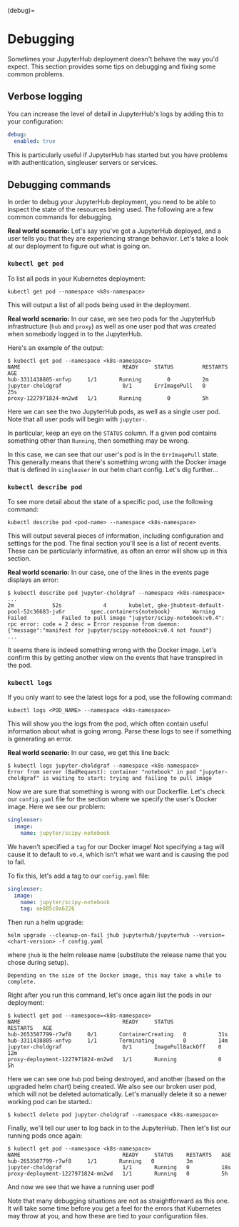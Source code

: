 (debug)=

# Debugging

Sometimes your JupyterHub deployment doesn't behave the way you'd expect.
This section provides some tips on debugging and fixing some common problems.

## Verbose logging

You can increase the level of detail in JupyterHub's logs by adding this to your configuration:

```yaml
debug:
  enabled: true
```

This is particularly useful if JupyterHub has started but you have problems with authentication, singleuser servers or services.

## Debugging commands

In order to debug your JupyterHub deployment, you need to be able to inspect
the state of the resources being used. The following are a few common commands
for debugging.

**Real world scenario:** Let's say you've got a JupyterHub deployed, and a user
tells you that they are experiencing strange behavior. Let's take a look
at our deployment to figure out what is going on.

### `kubectl get pod`

To list all pods in your Kubernetes deployment:

```
kubectl get pod --namespace <k8s-namespace>
```

This will output a list of all pods being used in the deployment.

**Real world scenario:** In our case, we see two pods for the JupyterHub
infrastructure (`hub` and `proxy`) as well as one user
pod that was created when somebody logged in to the JupyterHub.

Here's an example of the output:

```
$ kubectl get pod --namespace <k8s-namespace>
NAME                                READY     STATUS         RESTARTS   AGE
hub-3311438805-xnfvp     1/1       Running        0          2m
jupyter-choldgraf                   0/1       ErrImagePull   0          25s
proxy-1227971824-mn2wd   1/1       Running        0          5h
```

Here we can see the two JupyterHub pods, as well as a single user pod. Note
that all user pods will begin with `jupyter-`.

In particular, keep an eye on the `STATUS` column. If a given
pod contains something other than `Running`, then something may be wrong.

In this case, we can see that our user's pod is in the `ErrImagePull` state.
This generally means that there's something wrong with the Docker image that
is defined in `singleuser` in our helm chart config. Let's dig further...

### `kubectl describe pod`

To see more detail about the state of a specific pod, use the following
command:

```
kubectl describe pod <pod-name> --namespace <k8s-namespace>
```

This will output several pieces of information, including configuration and
settings for the pod. The final section you'll see is a list of recent
events. These can be particularly informative, as often an error will
show up in this section.

**Real world scenario:** In our case, one of the lines in the events page
displays an error:

```
$ kubectl describe pod jupyter-choldgraf --namespace <k8s-namespace>
...
2m            52s             4       kubelet, gke-jhubtest-default-pool-52c36683-jv6r        spec.containers{notebook}       Warning         Failed           Failed to pull image "jupyter/scipy-notebook:v0.4": rpc error: code = 2 desc = Error response from daemon: {"message":"manifest for jupyter/scipy-notebook:v0.4 not found"}
...
```

It seems there is indeed something wrong with the Docker image. Let's confirm
this by getting another view on the events that have transpired in the pod.

### `kubectl logs`

If you only want to see the latest logs for a pod, use the following command:

```
kubectl logs <POD_NAME> --namespace <k8s-namespace>
```

This will show you the logs from the pod, which often contain useful
information about what is going wrong. Parse these logs
to see if something is generating an error.

**Real world scenario:** In our case, we get this line back:

```
$ kubectl logs jupyter-choldgraf --namespace <k8s-namespace>
Error from server (BadRequest): container "notebook" in pod "jupyter-choldgraf" is waiting to start: trying and failing to pull image
```

Now we are sure that something is wrong with our Dockerfile. Let's check
our `config.yaml` file for the section where we specify the user's
Docker image. Here we see our problem:

```yaml
singleuser:
  image:
    name: jupyter/scipy-notebook
```

We haven't specified a `tag` for our Docker image! Not specifying a tag
will cause it to default to `v0.4`, which isn't what we want and is causing
the pod to fail.

To fix this, let's add a tag to our `config.yaml` file:

```yaml
singleuser:
  image:
    name: jupyter/scipy-notebook
    tag: ae885c0a6226
```

Then run a helm upgrade:

```
helm upgrade --cleanup-on-fail jhub jupyterhub/jupyterhub --version=<chart-version> -f config.yaml
```

where `jhub` is the helm release name (substitute the release name that you
chose during setup).

```{note}
Depending on the size of the Docker image, this may take a while to complete.
```

Right after you run this command, let's once again list the pods in our
deployment:

```
$ kubectl get pod --namespace=<k8s-namespace>
NAME                                READY     STATUS              RESTARTS   AGE
hub-2653507799-r7wf8     0/1       ContainerCreating   0          31s
hub-3311438805-xnfvp     1/1       Terminating         0          14m
jupyter-choldgraf                   0/1       ImagePullBackOff    0          12m
proxy-deployment-1227971824-mn2wd   1/1       Running             0          5h
```

Here we can see one `hub` pod being destroyed, and another (based
on the upgraded helm chart) being created. We also see our broken user pod,
which will not be deleted automatically. Let's manually delete it so a newer
working pod can be started.:

```
$ kubectl delete pod jupyter-choldgraf --namespace <k8s-namespace>
```

Finally, we'll tell our user to log back in to the JupyterHub. Then let's
list our running pods once again:

```
$ kubectl get pod --namespace <k8s-namespace>
NAME                                READY     STATUS    RESTARTS   AGE
hub-2653507799-r7wf8     1/1       Running   0          3m
jupyter-choldgraf                   1/1       Running   0          18s
proxy-deployment-1227971824-mn2wd   1/1       Running   0          5h
```

And now we see that we have a running user pod!

Note that many debugging situations are not as straightforward as this one.
It will take some time before you get a feel for the errors that Kubernetes
may throw at you, and how these are tied to your configuration files.
